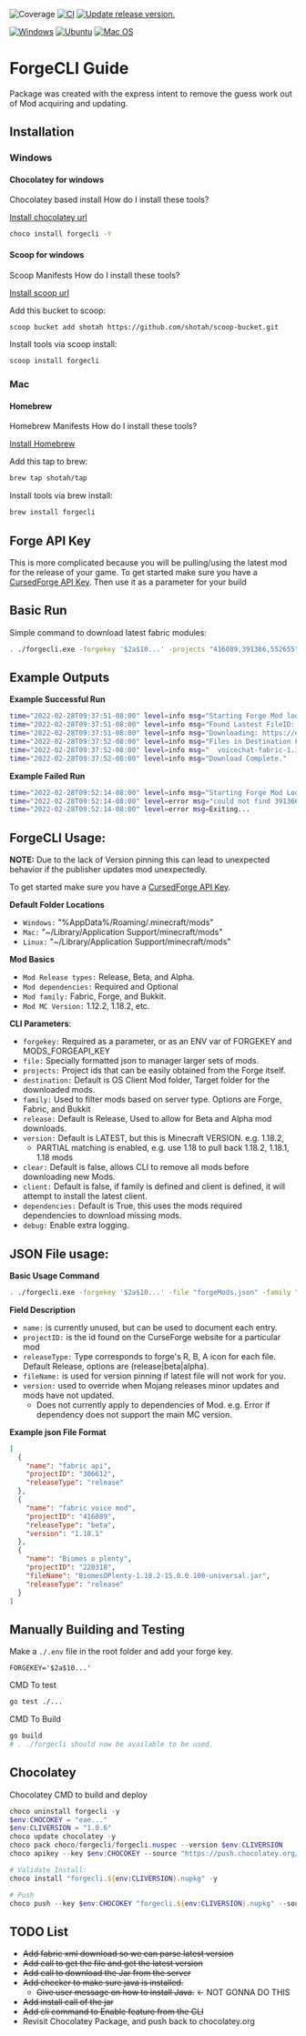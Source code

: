 ![Coverage](https://img.shields.io/badge/Coverage-62.0%25-brightgreen)
[![CI](https://github.com/shotah/forgecli/workflows/ContinuousIntegration/badge.svg)](https://github.com/shotah/forgecli/actions?query=workflow:ContinuousIntegration)
[![Update release version.](https://github.com/shotah/forgecli/workflows/PublishRelease/badge.svg)](https://github.com/shotah/forgecli/actions?query=workflow:PublishRelease)

[![Windows](https://img.shields.io/badge/Windows-0078D6?logo=windows&logoColor=white)](https://docs.github.com/en/actions/reference/workflow-syntax-for-github-actions#jobsjob_idruns-on)
[![Ubuntu](https://img.shields.io/badge/Ubuntu-E95420?logo=ubuntu&logoColor=white)](https://docs.github.com/en/actions/reference/workflow-syntax-for-github-actions#jobsjob_idruns-on)
[![Mac OS](https://img.shields.io/badge/mac%20os-000000?logo=macos&logoColor=F0F0F0)](https://docs.github.com/en/actions/reference/workflow-syntax-for-github-actions#jobsjob_idruns-on)

# ForgeCLI Guide

Package was created with the express intent to remove the guess work out of Mod acquiring and updating.

## Installation

### Windows

#### Chocolatey for windows

Chocolatey based install
How do I install these tools?

[Install chocolatey url](https://docs.chocolatey.org/en-us/choco/setup)

```bash
choco install forgecli -Y
```

#### Scoop for windows

Scoop Manifests
How do I install these tools?

[Install scoop url](https://scoop.sh/)

Add this bucket to scoop:

```bash
scoop bucket add shotah https://github.com/shotah/scoop-bucket.git
```

Install tools via scoop install:

```bash
scoop install forgecli
```

### Mac

#### Homebrew

Homebrew Manifests
How do I install these tools?

[Install Homebrew](https://docs.brew.sh/Installation)

Add this tap to brew:

```bash
brew tap shotah/tap
```

Install tools via brew install:

```bash
brew install forgecli
```

## Forge API Key

This is more complicated because you will be pulling/using the latest mod for the release of your game. To get started make sure you have a [CursedForge API Key](https://docs.curseforge.com/#getting-started). Then use it as a parameter for your build

## Basic Run

Simple command to download latest fabric modules:

```bash
. ./forgecli.exe -forgekey '$2a$10...' -projects "416089,391366,552655" -family "fabric" -debug
```

## Example Outputs

**Example Successful Run**

```bash
time="2022-02-28T09:37:51-08:00" level=info msg="Starting Forge Mod lookup"
time="2022-02-28T09:37:51-08:00" level=info msg="Found Lastest FileID: 3667363 for Mod: 416089"
time="2022-02-28T09:37:51-08:00" level=info msg="Downloading: https://edge.forgecdn.net/files/3667/363/voicechat-fabric-1.18.2-2.2.24.jar"
time="2022-02-28T09:37:52-08:00" level=info msg="Files in Destination Folder:"
time="2022-02-28T09:37:52-08:00" level=info msg="  voicechat-fabric-1.18.2-2.2.24.jar  "
time="2022-02-28T09:37:52-08:00" level=info msg="Download Complete."
```

**Example Failed Run**

```bash
time="2022-02-28T09:52:14-08:00" level=info msg="Starting Forge Mod Lookup"
time="2022-02-28T09:52:14-08:00" level=error msg="could not find 391366 for minecraft version: 1.18.2 or family: fabric"
time="2022-02-28T09:52:14-08:00" level=error msg=Exiting...
```

## ForgeCLI Usage:

**NOTE:** Due to the lack of Version pinning this can lead to unexpected behavior if the publisher updates mod unexpectedly.

To get started make sure you have a [CursedForge API Key](https://docs.curseforge.com/#getting-started).

**Default Folder Locations**

- `Windows:` "%AppData%/Roaming/.minecraft/mods"
- `Mac:` "~/Library/Application Support/minecraft/mods"
- `Linux:` "~/Library/Application Support/minecraft/mods"

**Mod Basics**

- `Mod Release types:` Release, Beta, and Alpha.
- `Mod dependencies:` Required and Optional
- `Mod family:` Fabric, Forge, and Bukkit.
- `Mod MC Version:` 1.12.2, 1.18.2, etc.

**CLI Parameters**:

- `forgekey:` Required as a parameter, or as an ENV var of FORGEKEY and MODS_FORGEAPI_KEY
- `file:` Specially formatted json to manager larger sets of mods.
- `projects:` Project ids that can be easily obtained from the Forge itself.
- `destination:` Default is OS Client Mod folder, Target folder for the downloaded mods.
- `family:` Used to filter mods based on server type. Options are Forge, Fabric, and Bukkit
- `release:` Default is Release, Used to allow for Beta and Alpha mod downloads.
- `version:` Default is LATEST, but this is Minecraft VERSION. e.g. 1.18.2,
  - PARTIAL matching is enabled, e.g. use 1.18 to pull back 1.18.2, 1.18.1, 1.18 mods
- `clear:` Default is false, allows CLI to remove all mods before downloading new Mods.
- `client:` Default is false, if family is defined and client is defined, it will attempt to install the latest client.
- `dependencies:` Default is True, this uses the mods required dependencies to download missing mods.
- `debug:` Enable extra logging.

## JSON File usage:

**Basic Usage Command**

```bash
. ./forgecli.exe -forgekey '$2a$10...' -file "forgeMods.json" -family "fabric" -client -dependencies
```

**Field Description**

- `name:` is currently unused, but can be used to document each entry.
- `projectID:` is the id found on the CurseForge website for a particular mod
- `releaseType:` Type corresponds to forge's R, B, A icon for each file. Default Release, options are (release|beta|alpha).
- `fileName:` is used for version pinning if latest file will not work for you.
- `version:` used to override when Mojang releases minor updates and mods have not updated.
  - Does not currently apply to dependencies of Mod. e.g. Error if dependency does not support the main MC version.

**Example json File Format**

```json
[
  {
    "name": "fabric api",
    "projectID": "306612",
    "releaseType": "release"
  },
  {
    "name": "fabric voice mod",
    "projectID": "416089",
    "releaseType": "beta",
    "version": "1.18.1"
  },
  {
    "name": "Biomes o plenty",
    "projectID": "220318",
    "fileName": "BiomesOPlenty-1.18.2-15.0.0.100-universal.jar",
    "releaseType": "release"
  }
]
```

## Manually Building and Testing

Make a `./.env` file in the root folder and add your forge key.

```text
FORGEKEY='$2a$10...'
```

CMD To test

```bash
go test ./...
```

CMD To Build

```bash
go build
# . ./forgecli should now be available to be used.
```

## Chocolatey

Chocolatey CMD to build and deploy

```powershell
choco uninstall forgecli -y
$env:CHOCOKEY = "eae..."
$env:CLIVERSION = "1.0.6"
choco update chocolatey -y
choco pack choco/forgecli/forgecli.nuspec --version $env:CLIVERSION
choco apikey --key $env:CHOCOKEY --source "https://push.chocolatey.org/"

# Validate Install:
choco install "forgecli.${env:CLIVERSION}.nupkg" -y

# Push
choco push --key $env:CHOCOKEY "forgecli.${env:CLIVERSION}.nupkg" --source "https://push.chocolatey.org/"
```

## TODO List

- ~~Add fabric xml download so we can parse latest version~~
- ~~Add call to get the file and get the latest version~~
- ~~Add call to download the Jar from the server~~
- ~~Add checker to make sure java is installed.~~
  - ~~Give user message on how to install Java.~~ <- NOT GONNA DO THIS
- ~~Add install call of the jar~~
- ~~Add cli command to Enable feature from the CLI~~
- Revisit Chocolatey Package, and push back to chocolatey.org
